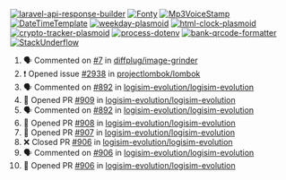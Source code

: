 [![laravel-api-response-builder](https://github-readme-stats.vercel.app/api/pin/?username=MarcinOrlowski&repo=laravel-api-response-builder&theme=default&hide_border=true&title_color=87c9c3&text_color=62696d&icon_color=636a6d&bg_color=30393e)](https://github.com/MarcinOrlowski/laravel-api-response-builder)
[![Fonty](https://github-readme-stats.vercel.app/api/pin/?username=MarcinOrlowski&repo=Fonty&theme=default&hide_border=true&title_color=87c9c3&text_color=62696d&icon_color=636a6d&bg_color=30393e)](https://github.com/MarcinOrlowski/Fonty)
[![Mp3VoiceStamp](https://github-readme-stats.vercel.app/api/pin/?username=MarcinOrlowski&repo=Mp3VoiceStamp&theme=default&hide_border=true&title_color=87c9c3&text_color=62696d&icon_color=636a6d&bg_color=30393e)](https://github.com/MarcinOrlowski/Mp3VoiceStamp)
[![DateTimeTemplate](https://github-readme-stats.vercel.app/api/pin/?username=MarcinOrlowski&repo=DateTimeTemplate&theme=default&hide_border=true&title_color=87c9c3&text_color=62696d&icon_color=636a6d&bg_color=30393e)](https://github.com/MarcinOrlowski/DateTimeTemplate)
[![weekday-plasmoid](https://github-readme-stats.vercel.app/api/pin/?username=MarcinOrlowski&repo=weekday-plasmoid&theme=default&hide_border=true&title_color=87c9c3&text_color=62696d&icon_color=636a6d&bg_color=30393e)](https://github.com/MarcinOrlowski/weekday-plasmoid)
[![html-clock-plasmoid](https://github-readme-stats.vercel.app/api/pin/?username=MarcinOrlowski&repo=html-clock-plasmoid&theme=default&hide_border=true&title_color=87c9c3&text_color=62696d&icon_color=636a6d&bg_color=30393e)](https://github.com/MarcinOrlowski/html-clock-plasmoid)
[![crypto-tracker-plasmoid](https://github-readme-stats.vercel.app/api/pin/?username=MarcinOrlowski&repo=crypto-tracker-plasmoid&theme=default&hide_border=true&title_color=87c9c3&text_color=62696d&icon_color=636a6d&bg_color=30393e)](https://github.com/MarcinOrlowski/crypto-tracker-plasmoid)
[![process-dotenv](https://github-readme-stats.vercel.app/api/pin/?username=MarcinOrlowski&repo=process-dotenv&theme=default&hide_border=true&title_color=87c9c3&text_color=62696d&icon_color=636a6d&bg_color=30393e)](https://github.com/MarcinOrlowski/process-dotenv)
[![bank-qrcode-formatter](https://github-readme-stats.vercel.app/api/pin/?username=MarcinOrlowski&repo=bank-qrcode-formatter&theme=default&hide_border=true&title_color=87c9c3&text_color=62696d&icon_color=636a6d&bg_color=30393e)](https://github.com/MarcinOrlowski/bank-qrcode-formatter)
[![StackUnderflow](https://github-readme-stats.vercel.app/api/pin/?username=MarcinOrlowski&repo=StackUnderflow&theme=default&hide_border=true&title_color=87c9c3&text_color=62696d&icon_color=636a6d&bg_color=30393e)](https://github.com/MarcinOrlowski/StackUnderflow)

<!--START_SECTION:activity-->
1. 🗣 Commented on [#7](https://github.com/diffplug/image-grinder/issues/7) in [diffplug/image-grinder](https://github.com/diffplug/image-grinder)
2. ❗️ Opened issue [#2938](https://github.com/projectlombok/lombok/issues/2938) in [projectlombok/lombok](https://github.com/projectlombok/lombok)
3. 🗣 Commented on [#892](https://github.com/logisim-evolution/logisim-evolution/issues/892) in [logisim-evolution/logisim-evolution](https://github.com/logisim-evolution/logisim-evolution)
4. 💪 Opened PR [#909](https://github.com/logisim-evolution/logisim-evolution/pull/909) in [logisim-evolution/logisim-evolution](https://github.com/logisim-evolution/logisim-evolution)
5. 🗣 Commented on [#892](https://github.com/logisim-evolution/logisim-evolution/issues/892) in [logisim-evolution/logisim-evolution](https://github.com/logisim-evolution/logisim-evolution)
6. 💪 Opened PR [#908](https://github.com/logisim-evolution/logisim-evolution/pull/908) in [logisim-evolution/logisim-evolution](https://github.com/logisim-evolution/logisim-evolution)
7. 💪 Opened PR [#907](https://github.com/logisim-evolution/logisim-evolution/pull/907) in [logisim-evolution/logisim-evolution](https://github.com/logisim-evolution/logisim-evolution)
8. ❌ Closed PR [#906](https://github.com/logisim-evolution/logisim-evolution/pull/906) in [logisim-evolution/logisim-evolution](https://github.com/logisim-evolution/logisim-evolution)
9. 🗣 Commented on [#906](https://github.com/logisim-evolution/logisim-evolution/issues/906) in [logisim-evolution/logisim-evolution](https://github.com/logisim-evolution/logisim-evolution)
10. 💪 Opened PR [#906](https://github.com/logisim-evolution/logisim-evolution/pull/906) in [logisim-evolution/logisim-evolution](https://github.com/logisim-evolution/logisim-evolution)
<!--END_SECTION:activity-->
